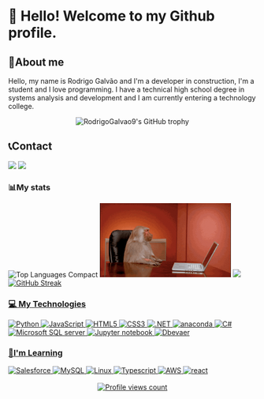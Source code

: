 # 👋 Hello! Welcome to my Github profile.

<div class="sobre-contato">
  <div class="sobre">
    <h2>🧍About me</h2>
    <p>Hello, my name is Rodrigo Galvão and I'm a developer in construction, I'm a student and I love programming. I have a technical high school degree in systems analysis and development and I am currently entering a technology college.</p>

<div align="center">
   <img width="800"src="https://github-profile-trophy.vercel.app/?username=RodrigoGalvao9&column=8&theme=darkhub&no-frame=true&no-bg=true" alt="RodrigoGalvao9's GitHub trophy">
</div>


<div class="contato">
    <h2> 📞Contact </h2>
    <div class="redes-sociais">
        <a href = "mailto:rodrigocorreaneto136@gmail.com"><img loading="lazy" src="https://img.shields.io/badge/Gmail-D14836?style=for-the-badge&logo=gmail&logoColor=white" target="_blank"></a>
        <a href="https://www.linkedin.com/in/rodrigo-galvao9/" target="_blank"><img loading="lazy" src="https://img.shields.io/badge/-LinkedIn-%230077B5?style=for-the-badge&logo=linkedin&logoColor=white" target="_blank"></a>   
    </div>
  </div>
</div>


### 📊My stats
<div class="stats">
  <img height="150em" display="flex" src="https://github-readme-stats.vercel.app/api/top-langs/?username=RodrigoGalvao9&layout=compact&show_icons=true&bg_color=135deg,ffa500,ff6347,800080&title_color=ffffff&text_color=ffffff&icon_color=ffffff&hide_border=true&card_font_size=16" alt="Top Languages Compact">
  <img alt="gif" src="data/macacoJogandopc.gif" display="flex" height="150" width="300"/>
  <a href="https://github.com/RodrigoGalvao9">
  <img src="https://github-readme-stats.vercel.app/api?username=RodrigoGalvao9&show_icons=true&bg_color=135deg,ffa500,ff6347,800080&title_color=ffffff&text_color=ffffff&icon_color=ffffff&hide_border=true" height="150em">
  <img display="flex" height="150em" src="https://github-readme-streak-stats.herokuapp.com?user=RodrigoGalvao9&theme=sea&hide_border=true&border_radius=10&background=35%2CFFA500%2CFF6347%2C800080&width=600" alt="GitHub Streak" />
</div>



### 💻 My Technologies
<div class="tecnologias">
  <img src="https://cdn.jsdelivr.net/gh/devicons/devicon@latest/icons/python/python-original.svg" alt="Python" style="width: 50px; height: 50px;"/>
  <img src="https://cdn.jsdelivr.net/gh/devicons/devicon@latest/icons/javascript/javascript-original.svg" alt="JavaScript" style="width: 50px; height: 50px;"/>
  <img src="https://cdn.jsdelivr.net/gh/devicons/devicon@latest/icons/html5/html5-original-wordmark.svg" alt="HTML5" style="width: 50px; height: 50px;"/>
  <img src="https://cdn.jsdelivr.net/gh/devicons/devicon@latest/icons/css3/css3-original-wordmark.svg" alt="CSS3" style="width: 50px; height: 50px;"/>
  <img src="https://cdn.jsdelivr.net/gh/devicons/devicon@latest/icons/dotnetcore/dotnetcore-original.svg" alt=".NET" style="width: 50px; height: 50px;"/>
  <img src="https://cdn.jsdelivr.net/gh/devicons/devicon@latest/icons/anaconda/anaconda-original-wordmark.svg" alt="anaconda" style="width: 50px; height: 50px;"/>
  <img src="https://cdn.jsdelivr.net/gh/devicons/devicon@latest/icons/csharp/csharp-original.svg" alt="C#" style="width: 50px; height: 50px;"/>
  <img src="https://cdn.jsdelivr.net/gh/devicons/devicon@latest/icons/microsoftsqlserver/microsoftsqlserver-original.svg" alt="Microsoft SQL server" style="width: 50px; height: 50px;"/>
  <img src="https://cdn.jsdelivr.net/gh/devicons/devicon@latest/icons/jupyter/jupyter-original-wordmark.svg" alt="Jupyter notebook" style="width: 50px; height: 50px;"/>
  <img src="https://cdn.jsdelivr.net/gh/devicons/devicon@latest/icons/dbeaver/dbeaver-original.svg" alt="Dbevaer" style="width: 50px; height: 50px;"/>
</div>


### 📖I'm Learning
<div class="aprendizado">
  <img src="https://cdn.jsdelivr.net/gh/devicons/devicon@latest/icons/salesforce/salesforce-original.svg" alt="Salesforce" style="width: 50px; height: 50px;"/>
  <img src="https://cdn.jsdelivr.net/gh/devicons/devicon@latest/icons/mysql/mysql-original-wordmark.svg" alt="MySQL" style="width: 50px; height: 50px;"/>
  <img src="https://cdn.jsdelivr.net/gh/devicons/devicon@latest/icons/linux/linux-original.svg" alt="Linux" style="width: 50px; height: 50px;"/>
  <img src="https://cdn.jsdelivr.net/gh/devicons/devicon@latest/icons/typescript/typescript-original.svg" alt="Typescript" style="width: 50px; height: 50px;"/>
  <img src="https://cdn.jsdelivr.net/gh/devicons/devicon@latest/icons/amazonwebservices/amazonwebservices-plain-wordmark.svg" alt="AWS" style="width: 50px; height: 50px;"/>
  <img src="https://cdn.jsdelivr.net/gh/devicons/devicon@latest/icons/react/react-original.svg" alt="react" style="width: 50px; height: 50px;"/>
</div>

<br>

<div align="center">
    <img src="https://komarev.com/ghpvc/?username=RodrigoGalvao9&&style=flat-square" alt="Profile views count"/>
</div>